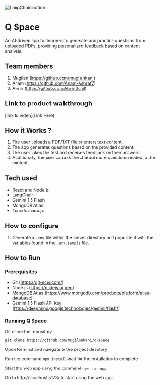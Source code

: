 ![LangChain notion](https://github.com/TH-Activities/saturday-hack-night-template/assets/117498997/af58a18d-932c-4ee7-870b-20820cfa3f3f)

# Q Space

An AI-driven app for learners to generate and practice questions from uploaded PDFs, providing personalized feedback based on content analysis.

## Team members

1. Mugilan (https://github.com/mugilankani)
2. Anam (https://github.com/Anam-Ashraf7)
3. Alwin (https://github.com/AlwinSunil)

## Link to product walkthrough

[link to video](Link Here)

## How it Works ?

1. The user uploads a PDF/TXT file or enters text content.
2. The app generates questions based on the provided content.
3. The user takes the test and receives feedback on their answers.
4. Additionally, the user can ask the chatbot more questions related to the content.

## Tech used

- React and Node.js
- LangChain
- Gemini 1.5 Flash
- MongoDB Atlas
- Transformers.js

## How to configure

1. Generate a `.env` file within the server directory and populate it with the variables found in the `.env.sample` file.

## How to Run

### Prerequisites

- Git (https://git-scm.com/)
- Node.js (https://nodejs.org/en)
- MongoDB Atlas (https://www.mongodb.com/products/platform/atlas-database)
- Gemini 1.5 Flash API Key (https://deepmind.google/technologies/gemini/flash/)

### Running Q Space

Git clone the repository

`git clone https://github.com/mugilankani/q-space`

Open terminal and navigate to the project directory

Run the command
`npm install` wait for the installation to complete

Start the web app using the command
`npm run app`

Go to http://localhost:5173/ to start using the web app.
